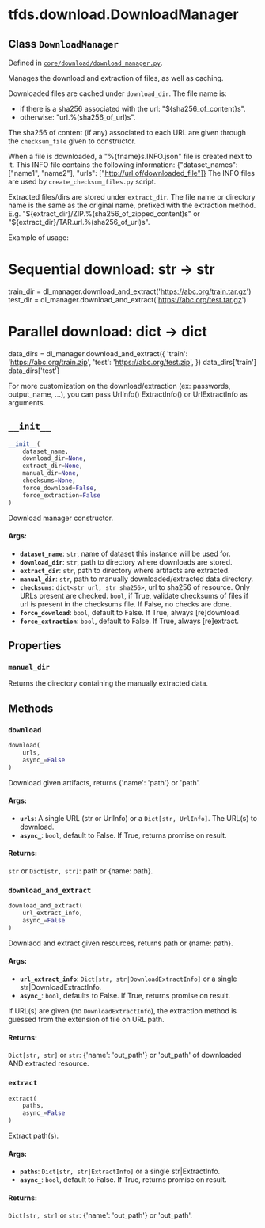 <div itemscope itemtype="http://developers.google.com/ReferenceObject">
<meta itemprop="name" content="tfds.download.DownloadManager" />
<meta itemprop="path" content="Stable" />
<meta itemprop="property" content="manual_dir"/>
<meta itemprop="property" content="__init__"/>
<meta itemprop="property" content="download"/>
<meta itemprop="property" content="download_and_extract"/>
<meta itemprop="property" content="extract"/>
</div>

# tfds.download.DownloadManager

## Class `DownloadManager`





Defined in [`core/download/download_manager.py`](https://github.com/tensorflow/datasets/tree/master/tensorflow_datasets/core/download/download_manager.py).

Manages the download and extraction of files, as well as caching.

Downloaded files are cached under `download_dir`. The file name is:
  - if there is a sha256 associated with the url: "${sha256_of_content}s".
  - otherwise: "url.%(sha256_of_url)s".

The sha256 of content (if any) associated to each URL are given through the
`checksum_file` given to constructor.

When a file is downloaded, a "%{fname}s.INFO.json" file is created next to it.
This INFO file contains the following information:
{"dataset_names": ["name1", "name2"],
 "urls": ["http://url.of/downloaded_file"]}
The INFO files are used by `create_checksum_files.py` script.

Extracted files/dirs are stored under `extract_dir`. The file name or
directory name is the same as the original name, prefixed with the extraction
method. E.g. "${extract_dir}/ZIP.%(sha256_of_zipped_content)s" or
             "${extract_dir}/TAR.url.%(sha256_of_url)s".

Example of usage:

  # Sequential download: str -> str
  train_dir = dl_manager.download_and_extract('https://abc.org/train.tar.gz')
  test_dir = dl_manager.download_and_extract('https://abc.org/test.tar.gz')

  # Parallel download: dict -> dict
  data_dirs = dl_manager.download_and_extract({
     'train': 'https://abc.org/train.zip',
     'test': 'https://abc.org/test.zip',
  })
  data_dirs['train']
  data_dirs['test']

For more customization on the download/extraction (ex: passwords, output_name,
...), you can pass UrlInfo() ExtractInfo() or UrlExtractInfo as arguments.

<h2 id="__init__"><code>__init__</code></h2>

``` python
__init__(
    dataset_name,
    download_dir=None,
    extract_dir=None,
    manual_dir=None,
    checksums=None,
    force_download=False,
    force_extraction=False
)
```

Download manager constructor.

#### Args:

* <b>`dataset_name`</b>: `str`, name of dataset this instance will be used for.
* <b>`download_dir`</b>: `str`, path to directory where downloads are stored.
* <b>`extract_dir`</b>: `str`, path to directory where artifacts are extracted.
* <b>`manual_dir`</b>: `str`, path to manually downloaded/extracted data directory.
* <b>`checksums`</b>: `dict<str url, str sha256>`, url to sha256 of resource.
    Only URLs present are checked.
  `bool`, if True, validate checksums of files if url is
    present in the checksums file. If False, no checks are done.
* <b>`force_download`</b>: `bool`, default to False. If True, always [re]download.
* <b>`force_extraction`</b>: `bool`, default to False. If True, always [re]extract.



## Properties

<h3 id="manual_dir"><code>manual_dir</code></h3>

Returns the directory containing the manually extracted data.



## Methods

<h3 id="download"><code>download</code></h3>

``` python
download(
    urls,
    async_=False
)
```

Download given artifacts, returns {'name': 'path'} or 'path'.

#### Args:

* <b>`urls`</b>: A single URL (str or UrlInfo) or a `Dict[str, UrlInfo]`.
    The URL(s) to download.
* <b>`async_`</b>: `bool`, default to False. If True, returns promise on result.


#### Returns:

`str` or `Dict[str, str]`: path or {name: path}.

<h3 id="download_and_extract"><code>download_and_extract</code></h3>

``` python
download_and_extract(
    url_extract_info,
    async_=False
)
```

Downlaod and extract given resources, returns path or {name: path}.

#### Args:

* <b>`url_extract_info`</b>: `Dict[str, str|DownloadExtractInfo]` or a single
    str|DownloadExtractInfo.
* <b>`async_`</b>: `bool`, defaults to False. If True, returns promise on result.

If URL(s) are given (no `DownloadExtractInfo`), the extraction method is
guessed from the extension of file on URL path.


#### Returns:

`Dict[str, str]` or `str`: {'name': 'out_path'} or 'out_path' of
downloaded AND extracted resource.

<h3 id="extract"><code>extract</code></h3>

``` python
extract(
    paths,
    async_=False
)
```

Extract path(s).

#### Args:

* <b>`paths`</b>: `Dict[str, str|ExtractInfo]` or a single str|ExtractInfo.
* <b>`async_`</b>: `bool`, default to False. If True, returns promise on result.


#### Returns:

`Dict[str, str]` or `str`: {'name': 'out_path'} or 'out_path'.



